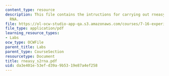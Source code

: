 ```yaml
---
content_type: resource
description: This file contains the intructions for carrying out rneasy prep of S2
  RNA.
file: https://ol-ocw-studio-app-qa.s3.amazonaws.com/courses/7-16-experimental-molecular-biology-biotechnology-ii-spring-2005/da3e401e53efd39a9b5319e87a4ef258_rneasy_s2rna.pdf
file_type: application/pdf
learning_resource_types:
- Labs
ocw_type: OCWFile
parent_title: Labs
parent_type: CourseSection
resourcetype: Document
title: rneasy_s2rna.pdf
uid: da3e401e-53ef-d39a-9b53-19e87a4ef258
---
```

